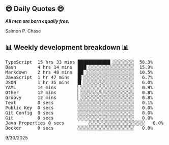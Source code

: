 ## 😄 Daily Quotes 😄

_**All men are born equally free.**_

Salmon P. Chase



## 📊 Weekly development breakdown 📊

<pre>TypeScript  15 hrs 33 mins ████████████▏░░░░░░░░  58.3%
Bash        4 hrs 14 mins  ███▎░░░░░░░░░░░░░░░░░  15.9%
Markdown    2 hrs 48 mins  ██▏░░░░░░░░░░░░░░░░░░  10.5%
JavaScript  1 hr 47 mins   █▍░░░░░░░░░░░░░░░░░░░   6.7%
JSON        1 hr 35 mins   █▎░░░░░░░░░░░░░░░░░░░   6.0%
YAML        14 mins        ▏░░░░░░░░░░░░░░░░░░░░   0.9%
Other       12 mins        ▏░░░░░░░░░░░░░░░░░░░░   0.8%
Groovy      12 mins        ▏░░░░░░░░░░░░░░░░░░░░   0.8%
Text        0 secs         ░░░░░░░░░░░░░░░░░░░░░   0.1%
Public Key  0 secs         ░░░░░░░░░░░░░░░░░░░░░   0.0%
Git Config  0 secs         ░░░░░░░░░░░░░░░░░░░░░   0.0%
Git         0 secs         ░░░░░░░░░░░░░░░░░░░░░   0.0%
Java Properties 0 secs         ░░░░░░░░░░░░░░░░░░░░░   0.0%
Docker      0 secs         ░░░░░░░░░░░░░░░░░░░░░   0.0%</pre>

9/30/2025